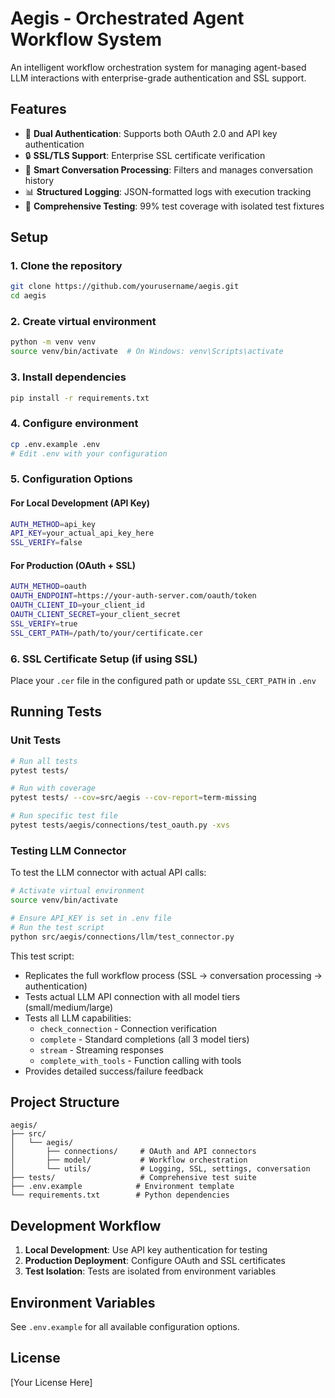 # Aegis - Orchestrated Agent Workflow System

An intelligent workflow orchestration system for managing agent-based LLM interactions with enterprise-grade authentication and SSL support.

## Features

- 🔐 **Dual Authentication**: Supports both OAuth 2.0 and API key authentication
- 🔒 **SSL/TLS Support**: Enterprise SSL certificate verification
- 🎯 **Smart Conversation Processing**: Filters and manages conversation history
- 📊 **Structured Logging**: JSON-formatted logs with execution tracking
- 🧪 **Comprehensive Testing**: 99% test coverage with isolated test fixtures

## Setup

### 1. Clone the repository
```bash
git clone https://github.com/yourusername/aegis.git
cd aegis
```

### 2. Create virtual environment
```bash
python -m venv venv
source venv/bin/activate  # On Windows: venv\Scripts\activate
```

### 3. Install dependencies
```bash
pip install -r requirements.txt
```

### 4. Configure environment
```bash
cp .env.example .env
# Edit .env with your configuration
```

### 5. Configuration Options

#### For Local Development (API Key)
```bash
AUTH_METHOD=api_key
API_KEY=your_actual_api_key_here
SSL_VERIFY=false
```

#### For Production (OAuth + SSL)
```bash
AUTH_METHOD=oauth
OAUTH_ENDPOINT=https://your-auth-server.com/oauth/token
OAUTH_CLIENT_ID=your_client_id
OAUTH_CLIENT_SECRET=your_client_secret
SSL_VERIFY=true
SSL_CERT_PATH=/path/to/your/certificate.cer
```

### 6. SSL Certificate Setup (if using SSL)
Place your `.cer` file in the configured path or update `SSL_CERT_PATH` in `.env`

## Running Tests

### Unit Tests
```bash
# Run all tests
pytest tests/

# Run with coverage
pytest tests/ --cov=src/aegis --cov-report=term-missing

# Run specific test file
pytest tests/aegis/connections/test_oauth.py -xvs
```

### Testing LLM Connector
To test the LLM connector with actual API calls:

```bash
# Activate virtual environment
source venv/bin/activate

# Ensure API_KEY is set in .env file
# Run the test script
python src/aegis/connections/llm/test_connector.py
```

This test script:
- Replicates the full workflow process (SSL → conversation processing → authentication)
- Tests actual LLM API connection with all model tiers (small/medium/large)
- Tests all LLM capabilities:
  - `check_connection` - Connection verification
  - `complete` - Standard completions (all 3 model tiers)
  - `stream` - Streaming responses
  - `complete_with_tools` - Function calling with tools
- Provides detailed success/failure feedback

## Project Structure

```
aegis/
├── src/
│   └── aegis/
│       ├── connections/     # OAuth and API connectors
│       ├── model/           # Workflow orchestration
│       └── utils/           # Logging, SSL, settings, conversation
├── tests/                   # Comprehensive test suite
├── .env.example            # Environment template
└── requirements.txt        # Python dependencies
```

## Development Workflow

1. **Local Development**: Use API key authentication for testing
2. **Production Deployment**: Configure OAuth and SSL certificates
3. **Test Isolation**: Tests are isolated from environment variables

## Environment Variables

See `.env.example` for all available configuration options.

## License

[Your License Here]